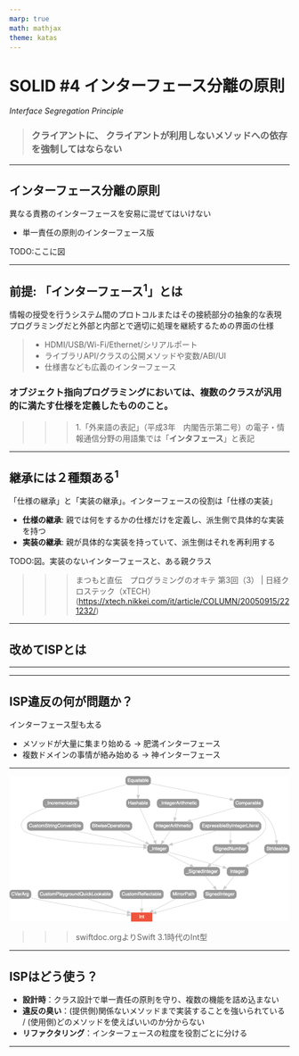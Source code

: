 ```yaml
---
marp: true
math: mathjax
theme: katas
---
```

<!-- 
size: 16:9
paginate: true
-->
<!-- header: 勉強会# ― エンジニアとしての解像度を高めるための勉強会-->

<!-- インターフェース分離の原則によって何が説明できると思いますか？（質問）
そうです。人間のエゴ、あるいは悲しい性(サガ)ですね。 -->

# SOLID #4 インターフェース分離の原則
_Interface Segregation Principle_

> ### クライアントに、 クライアントが利用しないメソッドへの依存を強制してはならない
 
<!-- あるインターフェースを用意するときに、仮想メソッドに複数の役割を詰め込まない。 -->

---

## インターフェース分離の原則

異なる責務のインターフェースを安易に混ぜてはいけない

* 単一責任の原則のインターフェース版

TODO:ここに図

---

## 前提: 「インターフェース$^1$」とは

情報の授受を行うシステム間のプロトコルまたはその接続部分の抽象的な表現
プログラミングだと外部と内部とで適切に処理を継続するための界面の仕様

> * HDMI/USB/Wi-Fi/Ethernet/シリアルポート
> * ライブラリAPI/クラスの公開メソッドや変数/ABI/UI
> * 仕様書なども広義のインターフェース

### オブジェクト指向プログラミングにおいては、複数のクラスが汎用的に満たす仕様を定義したもののこと。

>>> 1.「外来語の表記」（平成3年　内閣告示第二号）の電子・情報通信分野の用語集では「**インタフェース**」と表記

<!-- ただし慣用表現としてのインターフェース・インターフェイスも禁止されていないので、ここではインターフェースと読むことにしてます。 -->
<!-- オブジェクト指向プログラミングにおいて、複数の種類のオブジェクトを多態性によって統一的に利用するため、境界部分の汎用的な共通規格を定義したもの。
共通規格を表す型にはクラスが使われることが多いが、実際に実行されるロジックを持たず、メソッド名だけを定義したものを特にインターフェース型と呼ぶことが多い
(C#,Swiftなど言語によってはインターフェース専用の型がある)
C言語だとヘッダファイルが近い概念。

インターフェースを継承し、それに従ったメッセージを送受信できるようにすること、もしくはあるインタフェースに従った操作をできるようにすることを、そのインタフェースを実装する (implement) という。 -->


---

## 継承には２種類ある$^1$

「仕様の継承」と「実装の継承」。インターフェースの役割は「仕様の実装」

* **仕様の継承**: 親では何をするかの仕様だけを定義し、派生側で具体的な実装を持つ
* **実装の継承**: 親が具体的な実装を持っていて、派生側はそれを再利用する


TODO:図。実装のないインターフェースと、ある親クラス
>>> まつもと直伝　プログラミングのオキテ 第3回（3） | 日経クロステック（xTECH） (https://xtech.nikkei.com/it/article/COLUMN/20050915/221232/)

<!-- PythonやJavaScriptなどの動的オブジェクト指向言語では、仕様の継承と実装の区別はあまり重要ではない。継承関係がなくても自由にメソッドが呼び出せるから。
ただし重要でないからと忘れて良いわけではなく、今は継承をあまり使わないと言っていることのコンテキストは「実装の継承ではなく仕様の継承をしなさい」という意味合いなので注意 -->

<!-- 仕様の継承だけでも不便は不便なので（実装を持てないから）、RubyではMix-in型が用意されたし、Swiftも途中から実装付きのインターフェースが持てるようになった -->


---

## 改めてISPとは


---


---

## ISP違反の何が問題か？

インターフェース型も太る

* メソッドが大量に集まり始める → 肥満インターフェース
* 複数ドメインの事情が絡み始める → 神インターフェース

<!-- 原則に違反した場合の問題は、神インターフェース型が存在してしまうということ。 -->
<!-- 洗濯機を操作していてエラーが出た時に、その原因を調べるために何百ページもあるマニュアル(目次や索引なし)を渡されたら読みこなせる？普通の操作方法から、開発の内部資料までのっているようなものを見せられて喜ぶ人がいる？ -->

---

![](../02-practical/assets/04-isp-swiftint.png)

>>> swiftdoc.orgよりSwift 3.1時代のInt型

<!-- インターフェースをどれだけ分離したらいいかという１つの例。Swift3.1時代で、整数型はこのように表現されていた。様々な特性が集まって、整数であることが表現されていた -->

---

## ISPはどう使う？
 
* **設計時**：クラス設計で単一責任の原則を守り、複数の機能を詰め込まない
* **違反の臭い**：(提供側)関係ないメソッドまで実装することを強いられている / (使用側)どのメソッドを使えばいいのか分からない
* **リファクタリング**：インターフェースの粒度を役割ごとに分ける
 
---
<!-- 三枚舌外交
第一次世界大戦を有利に戦うため行い、中東の火種をつくったイギリスの秘密外交

https://solver-story.com/?p=1776

1. 第一次世界大戦でイギリスはオスマン帝国(トルコ)と敵対
    * 三国同盟{イギリス/フランス/ロシア} vs. 三国協商{ドイツ/オーストリア/イタリア+オスマン帝国}
2. イギリスはアラブ人(トルコ国内で反乱を促す)、ユダヤ人(資金援助)の協力を得ようとした
3. それぞれに秘密外交で矛盾した約束
    * アラブ人に… 旧トルコ領にアラブ人独立国家の建設を約束(1915年「フセイン＝マクマホン協定」)
    * ユダヤ人に… パレスチナにユダヤ人国家の建設を認める(1917年「バルフォア宣言」)
    * フランス・ロシアに… 旧トルコ領は我々だけで分割しよう(1916年「サイクス・ピコ協定」)
    * （アラブ/ユダヤに国を作ると言っておきながら最終的には自分たちのものにしようとしていた）
4. 大戦後、旧トルコ領の一部を英仏が委任統治
    * 両国の利害のみで中等を分割
    * そのまま各国が独立したため民族や宗教の対立が残った
* 第２次大戦後、英国からパレスチナ問題を丸投げされた国連はパレスチナ分割を決議
    * 米国の意向で、少数派のユダヤ人に約６割、アラブ人に約４割を割り当て、宗教対立の火種となる聖地エルサレムは国際管理とした
    * 決議に基づいて建国したイスラエルと、認めないアラブの間で中東戦争が発生
        * 勝利したイスラエルはエルサレム西側を領有し、後に東側も実効支配
        * 土地を追われた多くのパレスチナ人は難民となり、紛争は今もなお -->